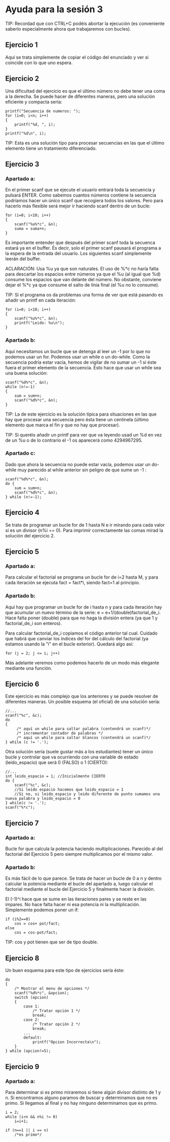 # Ayuda para la sesión 3

TIP: Recordad que con CTRL+C podéis abortar la ejecución (es conveniente saberlo especialmente ahora que trabajaremos con bucles).

## Ejercicio 1

Aquí se trata simplemente de copiar el código del enunciado y ver si coincide con lo que uno espera.   

## Ejercicio 2

Una dificultad del ejercicio es que el último número no debe tener una coma a la derecha. Se puede hacer de diferentes maneras, pero una solución eficiente y compacta sería:

    printf("Secuencia de numeros: ");
    for (i=0; i<n; i++)
    {
        printf("%d, ", i);
    }  
    printf("%d\n", i);

TIP: Esta es una solución tipo para procesar secuencias en las que el último elemento tiene un tratamiento diferenciado.

## Ejercicio 3

### Apartado a:

En el primer scanf que se ejecute el usuario entrará toda la secuencia y pulsará ENTER. Como sabemos cuantos números contiene la secuencia podríamos hacer un único scanf que recogiera todos los valores. Pero para hacerlo más flexible será mejor ir haciendo scanf dentro de un bucle: 

    for (i=0; i<10; i++)
    {
        scanf("%u%*c", &n);
        suma = suma+n;
    }  

Es importante entender que después del primer scanf toda la secuenca estará ya en el buffer. És decir, solo el primer scanf pausará el programa a la espera de la entrada del usuario. Los siguientes scanf simplemente leerán del buffer.

ACLARACIÓN: Usa %u ya que son naturales. El uso de %*c no haría falta para descartar los espacios entre números ya que el %u (al igual que %d) consume los espacios que van delante del número. No obstante, conviene dejar el %*c ya que consume el salto de línia final (el %u no lo consume).

TIP: Si el programa os da problemas una forma de ver que está pasando es añadir un printf en cada iteración:

	for (i=0; i<10; i++)
    {
        scanf("%u%*c", &n);
        printf("Leido: %u\n");
    }  

### Apartado b:

Aquí necesitamos un bucle que se detenga al leer un -1 por lo que no podemos usar un for. Podemos usar un while o un do-while. Como la secuencia podría estar vacía, hemos de vigilar de no sumar un -1 si éste fuera el primer elemento de la secuencia. Esto hace que usar un while sea una buena solución:

	scanf("%d%*c", &n); 
    while (n!=-1)
    {
        sum = sum+n;
        scanf("%d%*c", &n);
    }  

TIP: La de este ejercicio es la solución típica para situaciones en las que hay que procesar una secuencia pero ésta tiene un centinela (último elemento que marca el fin y que no hay que procesar).

TIP: Si queréis añadir un printf para ver que va leyendo usad un %d en vez de un %u o de lo contrario el -1 os aparecerá como 4294967295. 

### Apartado c:

Dado que ahora la secuencia no puede estar vacía, podemos usar un do-while muy parecido al while anterior sin peligro de que sume un -1 :

	scanf("%d%*c", &n);
    do {
        sum = sum+n;
        scanf("%d%*c", &n);
    } while (n!=-1);


## Ejercicio 4

Se trata de programar un bucle for de 1 hasta N e ir mirando para cada valor si es un divisor (n%i == 0). Para imprimir correctamente las comas mirad la solución del ejercicio 2.

## Ejercicio 5

### Apartado a:

Para calcular el factorial se programa un bucle for de i=2 hasta M, y para cada iteración se ejecuta fact = fact*i, siendo fact=1 al principio.

### Apartado b:

Aquí hay que programar un bucle for de i hasta n y para cada iteración hay que acumular un nuevo término de la serie: e = e+1/(double)factorial_de_i. Hace falta poner (double) para que no haga la división entera (ya que 1 y factorial_de_i son enteros). 

Para calcular factorial_de_i copiamos el código anterior tal cual. Cuidado que habrá que canviar los índices del for del cálculo del factorial (ya estamos usando la "i" en el bucle exterior). Quedará algo así:
	
	for (j = 2; j <= i; j++)

Más adelante veremos como podemos hacerlo de un modo más elegante mediante una función. 

## Ejercicio 6

Este ejercicio es más complejo que los anteriores y se puede resolver de diferentes maneras. Un posible esquema (el oficial) de una solución sería:
    
    //...
    scanf("%c", &c);
	do
    {
         /* aquí un while para saltar palabra (contendrá un scanf)*/
	     /* incrementar contador de palabras */
         /* aquí un while para saltar blancos (contendrá un scanf)*/
    } while (c != '.');

Otra solución sería (suele gustar más a los estudiantes) tener un único bucle y controlar que va ocurriendo con una variable de estado (leido_espacio) que será 0 (FALSO) o 1 (CIERTO):
   
    //...
    int leido_espacio = 1; //Inicialmente CIERTO
    do {
		scanf("%c", &c);
		//Si leido espacio hacemos que leido_espacio = 1
        //Si no, si leido_espacio y leido diferente de punto sumamos una nueva palabra y leido_espacio = 0
	} while(c != '.');
	scanf("%*c");

## Ejercicio 7

### Apartado a:

Bucle for que calcula la potencia haciendo multiplicaciones. Parecido al del factorial del Ejercicio 5 pero siempre multiplicamos por el mismo valor.

### Apartado b:

Es más fácil de lo que parece. Se trata de hacer un bucle de 0 a n y dentro calcular la potencia mediante el bucle del apartado a, luego calcular el factorial mediante el bucle del Ejercicio 5 y finalmente hacer la división. 

El (-1)^i hace que se sume en las iteraciones pares y se reste en las impares. No hace falta hacer ni esa potencia ni la multiplicación. Simplemente podemos poner un if:
	
	if (i%2==0)
		cos = cos+ pot/fact;
	else
		cos = cos-pot/fact;

TIP: cos y pot tienen que ser de tipo double.

## Ejercicio 8

Un buen esquema para este tipo de ejercicios sería éste:

	do
    {
		/* Mostrar el menu de opciones */
		scanf("%d%*c", &opcion);  		
		switch (opcion)
		{
			case 1:
				/* Tratar opción 1 */
				break;
			case 2:
				/* Tratar opción 2 */
				break;
			...
			default:
			    printf("Opcion Incorrecta\n");
		}
	} while (opcion!=5);

## Ejercicio 9

### Apartado a:

Para determinar si es primo miraremos si tiene algún divisor distinto de 1 y n. Si encontramos alguno paramos de buscar y determinamos que no es primo. Si llegamos al final y no hay ninguno determinamos que es primo. 

    i = 2; 
    while (i<n && n%i != 0) 
		i=i+1;

    if (n==1 || i == n)
    	/*es primo*/